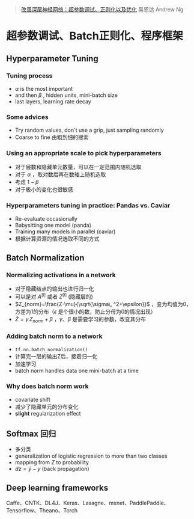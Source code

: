 > [改善深层神经网络：超参数调试、正则化以及优化](http://mooc.study.163.com/course/2001281003)
> 吴恩达 Andrew Ng

# 超参数调试、Batch正则化、程序框架

## Hyperparameter Tuning

### Tuning process

- $\alpha$ is the most important
- and then $\beta$ , hidden units, mini-batch size
- last layers, learning rate decay

### Some advices

- Try random values, don't use a grip, just sampling randomly
- Coarse to fine 由粗到细的搜索

### Using an appropriate scale to pick hyperparameters

- 对于层数和隐藏单元数量，可以在一定范围内随机选取
- 对于 $\alpha$ ，取对数后再在数轴上随机选取
- 考虑 $1-\beta$ 
- 对于极小的变化也很敏感

### Hyperparameters tuning in practice: Pandas vs. Caviar

- Re-evaluate occasionally
- Babysitting one model (panda)
- Training many models in parallel (caviar)
- 根据计算资源的情况选取不同的方式

## Batch Normalization

### Normalizing activations in a network

- 对于隐藏结点的输出也进行归一化
- 可以是对 $A^{[l]}$ 或者 $Z^{[l]}$ (隐藏层的)
- $Z_{norm}=\frac{Z-\mu}{\sqrt{\sigma\, ^2+\epsilon}}$ ，变为均值为0，方差为1的分布（$\epsilon$ 是个很小的数，防止分母为0的情况出现）
- $\tilde Z = \gamma\, Z_{norm}+\beta$ ，$\gamma 、\beta$ 是需要学习的参数，改变其分布


### Adding batch norm to a network

- `tf.nn.batch_normalization()` 
- 计算完一层的输出Z后，接着归一化
- 加速学习
- batch norm handles data one mini-batch at a time

### Why does batch norm work

- covariate shift
- 减少了隐藏单元的分布变化
- **slight** regularization effect

## Softmax 回归

- 多分类
- generalization of logistic regression to more than two classes
- mapping from $Z$ to probability
- $dz=\hat y-y$ (back propagation)

## Deep learning frameworks

Caffe、CNTK、DL4J、Keras、Lasagne、mxnet、PaddlePaddle、Tensorflow、Theano、Torch